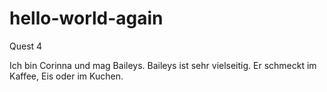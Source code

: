 # hello-world-again
Quest 4 

Ich bin Corinna und mag Baileys. Baileys ist sehr vielseitig. Er schmeckt im Kaffee, Eis oder im Kuchen.
